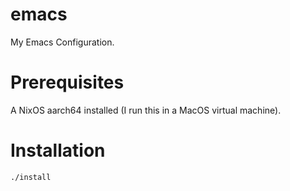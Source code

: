 # emacs
My Emacs Configuration.

# Prerequisites

A NixOS aarch64 installed (I run this in a MacOS virtual machine).

# Installation

``` shell
./install
```
